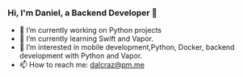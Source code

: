 ### Hi, I'm Daniel, a Backend Developer 👋

- 🔭 I’m currently working on Python projects
- 🌱 I’m currently learning Swift and Vapor.
- 👀 I’m interested in mobile development,Python, Docker, backend development with Python and Vapor.
- 📫 How to reach me: dalcraz@pm.me
<!--
**dalcraz/dalcraz** is a ✨ _special_ ✨ repository because its `README.md` (this file) appears on your GitHub profile.

Here are some ideas to get you started:

- 🔭 I’m currently working on ...
- 🌱 I’m currently learning ...
- 👯 I’m looking to collaborate on ...
- 🤔 I’m looking for help with ...
- 💬 Ask me about ...
- 📫 How to reach me: ...
- 😄 Pronouns: ...
- ⚡ Fun fact: ...
-->
